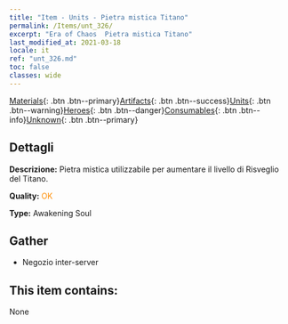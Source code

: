 ```yaml
---
title: "Item - Units - Pietra mistica Titano"
permalink: /Items/unt_326/
excerpt: "Era of Chaos  Pietra mistica Titano"
last_modified_at: 2021-03-18
locale: it
ref: "unt_326.md"
toc: false
classes: wide
---
```

 [Materials](/it/Items/){: .btn .btn--primary}[Artifacts](/it/Items/Artifacts/){: .btn .btn--success}[Units](/it/Items/Units/){: .btn .btn--warning}[Heroes](/it/Items/Heroes/){: .btn .btn--danger}[Consumables](/it/Items/Consumables/){: .btn .btn--info}[Unknown](/it/Items/Unknown/){: .btn .btn--primary}

## Dettagli
 **Descrizione:** Pietra mistica utilizzabile per aumentare il livello di Risveglio del Titano.

 **Quality:** <span style="color: #FF8C00">OK</span>

 **Type:** Awakening Soul

## Gather

*    Negozio inter-server 

## This item contains:

  None

